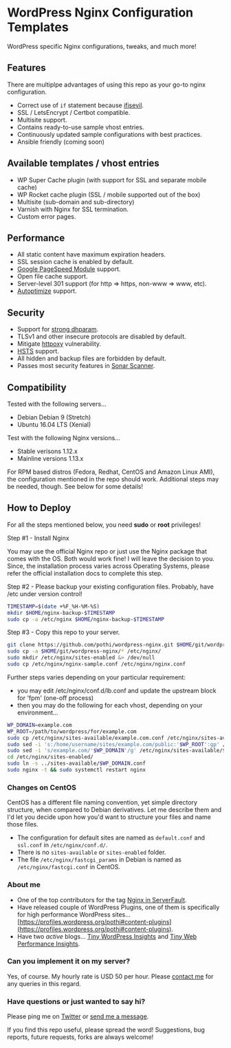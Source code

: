 # WordPress Nginx Configuration Templates

WordPress specific Nginx configurations, tweaks, and much more!

## Features

There are multiplpe advantages of using this repo as your go-to nginx configuration.

+ Correct use of `if` statement because [ifisevil](https://www.nginx.com/resources/wiki/start/topics/depth/ifisevil/).
+ SSL / LetsEncrypt / Certbot compatible.
+ Multisite support.
+ Contains ready-to-use sample vhost entries.
+ Continuously updated sample configurations with best practices.
+ Ansible friendly (coming soon)

## Available templates / vhost entries

+ WP Super Cache plugin (with support for SSL and separate mobile cache)
+ WP Rocket cache plugin (SSL / mobile supported out of the box)
+ Multisite (sub-domain and sub-directory)
+ Varnish with Nginx for SSL termination.
+ Custom error pages.

## Performance

+ All static content have maximum expiration headers.
+ SSL session cache is enabled by default.
+ [Google PageSpeed Module](https://developers.google.com/speed/pagespeed/module/) support.
+ Open file cache support.
+ Server-level 301 support (for http => https, non-www => www, etc).
+ [Autoptimize](https://wordpress.org/plugins/autoptimize/) support.

## Security

+ Support for [strong dhparam](https://weakdh.org/).
+ TLSv1 and other insecure protocols are disabled by default.
+ Mitigate [httpoxy](https://httpoxy.org/) vulnerability.
+ [HSTS](https://developer.mozilla.org/en-US/docs/Web/HTTP/Headers/Strict-Transport-Security) support.
+ All hidden and backup files are forbidden by default.
+ Passes most security features in [Sonar Scanner](https://sonarwhal.com/scanner/).

## Compatibility

Tested with the following servers...
+ Debian Debian 9 (Stretch)
+ Ubuntu 16.04 LTS (Xenial)

Test with the following Nginx versions...
+ Stable verisons 1.12.x
+ Mainline versions 1.13.x

For RPM based distros (Fedora, Redhat, CentOS and Amazon Linux AMI), the configuration mentioned in the repo should work. Additional steps may be needed, though. See below for some details!

## How to Deploy

For all the steps mentioned below, you need __sudo__ or __root__ privileges!

Step #1 - Install Nginx

You may use the official Nginx repo or just use the Nginx package that comes with the OS. Both would work fine! I will leave the decision to you. Since, the installation process varies across Operating Systems, please refer the official installation docs to complete this step.

Step #2 - Please backup your existing configuration files. Probably, have /etc under version control!

```bash
TIMESTAMP=$(date +%F_%H-%M-%S)
mkdir $HOME/nginx-backup-$TIMESTAMP
sudo cp -a /etc/nginx $HOME/nginx-backup-$TIMESTAMP
```

Step #3 - Copy this repo to your server.

```bash
git clone https://github.com/pothi/wordpress-nginx.git $HOME/git/wordpress-nginx
sudo cp -a $HOME/git/wordpress-nginx/* /etc/nginx/
sudo mkdir /etc/nginx/sites-enabled &> /dev/null
sudo cp /etc/nginx/nginx-sample.conf /etc/nginx/nginx.conf
```
Further steps varies depending on your particular requirement:

+ you may edit /etc/nginx/conf.d/lb.conf and update the upstream block for 'fpm' (one-off process)
+ then you may do the following for each vhost, depending on your environment...
```bash
WP_DOMAIN=example.com
WP_ROOT=/path/to/wordpress/for/example.com
sudo cp /etc/nginx/sites-available/example.com.conf /etc/nginx/sites-available/$WP_DOMAIN.conf
sudo sed -i 's:/home/username/sites/example.com/public:'$WP_ROOT':gp' /etc/nginx/sites-available/$WP_DOMAIN.conf
sudo sed -i 's/example.com/'$WP_DOMAIN'/g' /etc/nginx/sites-available/$WP_DOMAIN.conf
cd /etc/nginx/sites-enabled/
sudo ln -s ../sites-available/$WP_DOMAIN.conf
sudo nginx -t && sudo systemctl restart nginx
```

### Changes on CentOS

CentOS has a different file naming convention, yet simple directory structure, when compared to Debian derivatives. Let me describe them and I'd let you decide upon how you'd want to structure your files and name those files.

+ The configuration for default sites are named as `default.conf` and `ssl.conf` in `/etc/nginx/conf.d/`.
+ There is no `sites-available` or `sites-enabled` folder.
+ The file `/etc/nginx/fastcgi_params` in Debian is named as `/etc/nginx/fastcgi.conf` in CentOS.

### About me

+ One of the top contributors for the tag [Nginx in ServerFault](https://serverfault.com/users/102173/pothi-kalimuthu?tab=profile).
+ Have released couple of WordPress Plugins, one of them is specifically for high performance WordPress sites... [https://profiles.wordpress.org/pothi#content-plugins](https://profiles.wordpress.org/pothi#content-plugins).
+ Have two _active_ blogs... [Tiny WordPress Insights](https://www.tinywp.in/) and [Tiny Web Performance Insights](https://www.tinywp.com/).

### Can you implement it on my server?

Yes, of course. My hourly rate is USD 50 per hour. Please [contact me](https://www.tinywp.in/contact/) for any queries in this regard.

### Have questions or just wanted to say hi?

Please ping me on [Twitter](https://twitter.com/pothi]) or [send me a message](https://www.tinywp.in/contact/).

If you find this repo useful, please spread the word! Suggestions, bug reports, future requests, forks are always welcome!

